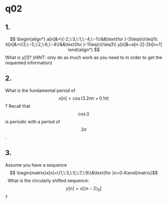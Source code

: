 # q02

## 1.
$$
\begin{align*}
a[n]&=\{-2,\:3,\:1,\:-4,\:-1\}&&\text{for }-3\leq{n}\leq1\\
b[n]&=\{3,\:-5,\:2,\:6,\:-4\}&&\text{for }-1\leq{n}\leq3\\
y[n]&=a[n-2]-2b[n+1]
\end{align*}
$$
What is y[1]? (*HINT*: only do as much work as you need to in order to get the requested information)


## 2.
What is the fundamental period of $$x[n]=\cos{\left(3.2\pi{n}+0.1\pi\right)}$$? Recall that $$\cos{\left(\right)}$$ is periodic with a period of $$2\pi$$.


## 3.
Assume you have a sequence $$ \begin{matrix}x[n]=\{1,\:3,\:5,\:7,\:9\}&\text{for }n=0:4\end{matrix}$$. What is the circularly shifted sequence: $$y[n]=x[\left<n-2\right>_5]$$?

